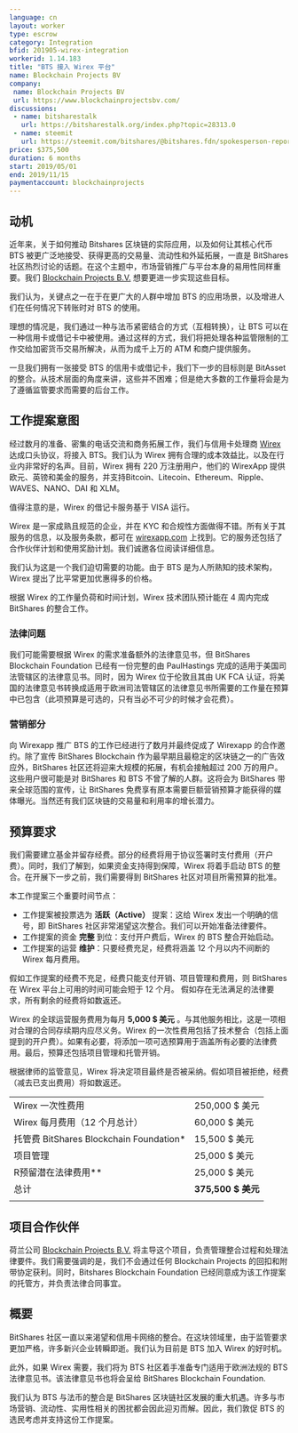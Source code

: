 ```yaml
---
language: cn
layout: worker
type: escrow
category: Integration
bfid: 201905-wirex-integration
workerid: 1.14.183
title: "BTS 接入 Wirex 平台"
name: Blockchain Projects BV
company:
 name: Blockchain Projects BV
 url: https://www.blockchainprojectsbv.com/
discussions:
 - name: bitsharestalk
   url: https://bitsharestalk.org/index.php?topic=28313.0
 - name: steemit
   url: https://steemit.com/bitshares/@bitshares.fdn/spokesperson-report-new-opportunity-for-bts
price: $375,500
duration: 6 months
start: 2019/05/01
end: 2019/11/15
paymentaccount: blockchainprojects
---
```


## 动机

近年来，关于如何推动 Bitshares 区块链的实际应用，以及如何让其核心代币 BTS 被更广泛地接受、获得更高的交易量、流动性和外延拓展，一直是 BitShares 社区热烈讨论的话题。在这个主题中，市场营销推广与平台本身的易用性同样重要。我们 [Blockchain Projects B.V.](https://www.blockchainprojectsbv.com/) 想要更进一步实现这些目标。

我们认为，关键点之一在于在更广大的人群中增加 BTS 的应用场景，以及增进人们在任何情况下转账时对 BTS 的使用。

理想的情况是，我们通过一种与法币紧密结合的方式（互相转换），让 BTS 可以在一种信用卡或借记卡中被使用。通过这样的方式，我们将把处理各种监管限制的工作交给加密货币交易所解决，从而为成千上万的 ATM 和商户提供服务。 

一旦我们拥有一张接受 BTS 的信用卡或借记卡，我们下一步的目标则是 BitAsset 的整合。从技术层面的角度来讲，这些并不困难；但是绝大多数的工作量将会是为了遵循监管要求而需要的后台工作。

## 工作提案意图

经过数月的准备、密集的电话交流和商务拓展工作，我们与信用卡处理商 [Wirex](https://wirexapp.com) 达成口头协议，将接入 BTS。我们认为 Wirex 拥有合理的成本效益比，以及在行业内非常好的名声。目前，Wirex 拥有 220 万注册用户，他们的 WirexApp 提供欧元、英镑和美金的服务，并支持Bitcoin、Litecoin、Ethereum、Ripple、WAVES、NANO、DAI 和 XLM。

值得注意的是，Wirex 的借记卡服务基于 VISA 运行。

Wirex 是一家成熟且规范的企业，并在 KYC 和合规性方面做得不错。所有关于其服务的信息，以及服务条款，都可在 [wirexapp.com](http://www.wirexapp.com/) 上找到。它的服务还包括了合作伙伴计划和使用奖励计划。我们诚邀各位阅读详细信息。

我们认为这是一个我们迫切需要的功能。由于 BTS 是为人所熟知的技术架构，Wirex 提出了比平常更加优惠得多的价格。

根据 Wirex 的工作量负荷和时间计划，Wirex 技术团队预计能在 4 周内完成 BitShares 的整合工作。

### 法律问题

我们可能需要根据 Wirex 的需求准备额外的法律意见书，但 BitShares Blockchain Foundation 已经有一份完整的由 PaulHastings 完成的适用于美国司法管辖区的法律意见书。同时，因为 Wirex 位于伦敦且其由 UK FCA 认证，将美国的法律意见书转换成适用于欧洲司法管辖区的法律意见书所需要的工作量在预算中已包含（此项预算是可选的，只有当必不可少的时候才会花费）。

### 营销部分

向 Wirexapp 推广 BTS 的工作已经进行了数月并最终促成了 Wirexapp 的合作邀约。除了宣传 BitShares Blockchain 作为最早期且最稳定的区块链之一的广告效应外，BitShares 社区还将迎来大规模的拓展，有机会接触超过 200 万的用户。这些用户很可能是对 BitShares 和 BTS 不曾了解的人群。这将会为 BitShares 带来全球范围的宣传，让 BitShares 免费享有原本需要巨额营销预算才能获得的媒体曝光。当然还有我们区块链的交易量和利用率的增长潜力。

## 预算要求

我们需要建立基金并留存经费。部分的经费将用于协议签署时支付费用（开户费）。同时，我们了解到，如果资金支持得到保障，Wirex 将着手启动 BTS 的整合。在开展下一步之前，我们需要得到 BitShares 社区对项目所需预算的批准。

本工作提案三个重要时间节点：
- 工作提案被投票选为 **活跃（Active）** 提案：这给 Wirex 发出一个明确的信号，即 BitShares 社区非常渴望这次整合。我们可以开始准备法律要件。
- 工作提案的资金 **完整** 到位：支付开户费后，Wirex 的 BTS 整合开始启动。
- 工作提案的运营 **维护**：只要经费充足，经费将涵盖 12 个月以内不间断的 Wirex 每月费用。

假如工作提案的经费不充足，经费只能支付开销、项目管理和费用，则 BitShares 在 Wirex 平台上可用的时间可能会短于 12 个月。 假如存在无法满足的法律要求，所有剩余的经费将如数返还。

Wirex 的全球运营服务费用为每月 **5,000 $ 美元** 。与其他服务相比，这是一项相对合理的合同存续期内应尽义务。Wirex 的一次性费用包括了技术整合（包括上面提到的开户费）。如果有必要，将添加一项可选预算用于涵盖所有必要的法律费用。最后，预算还包括项目管理和托管开销。

根据律师的监管意见，Wirex 将决定项目最终是否被采纳。假如项目被拒绝，经费（减去已支出费用）将如数返还。

|  |  |
|--|--|
| Wirex 一次性费用 | 250,000 $ 美元 |
| Wirex 每月费用（12 个月总计） | 60,000 $ 美元 |
| 托管费 BitShares Blockchain Foundation* | 15,500 $ 美元 |
| 项目管理 | 25,000 $ 美元 |
| R预留潜在法律费用** | 25,000 $ 美元 |
| 总计 | **375,500 $ 美元**|
|  |  |


## 项目合作伙伴

荷兰公司 [Blockchain Projects B.V.](https://www.blockchainprojectsbv.com/) 将主导这个项目，负责管理整合过程和处理法律要件。我们需要强调的是，我们不会通过任何 Blockchain Projects 的回扣和附带协定获利。同时，Bitshares Blockchain Foundation 已经同意成为该工作提案的托管方，并负责法律合同事宜。

## 概要

BitShares 社区一直以来渴望和信用卡网络的整合。在这块领域里，由于监管要求更加严格，许多新兴企业转瞬即逝。我们认为目前是 BTS 加入 Wirex 的好时机。

此外，如果 Wirex 需要，我们将为 BTS 社区着手准备专门适用于欧洲法规的 BTS 法律意见书。该法律意见书也将会呈给 BitShares Blockchain Foundation.

我们认为 BTS 与法币的整合是 BitShares 区块链社区发展的重大机遇。许多与市场营销、流动性、实用性相关的困扰都会因此迎刃而解。因此，我们敦促 BTS 的选民考虑并支持这份工作提案。

